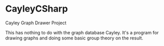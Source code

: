 # CayleyCSharp
Cayley Graph Drawer Project

This has nothing to do with the graph database Cayley. It's a program for drawing graphs and doing some basic group theory on the result.
